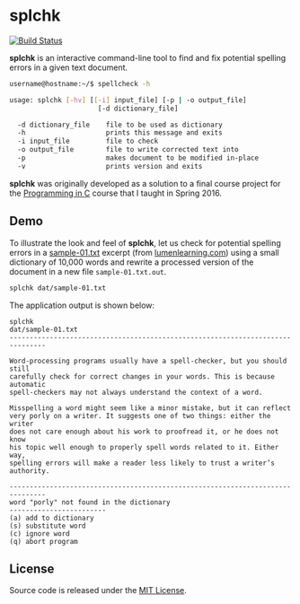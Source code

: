 # splchk

[![Build Status][1]][2]

**splchk** is an interactive command-line tool to find and fix potential
spelling errors in a given text document.

```bash
username@hostname:~/$ spellcheck -h

usage: splchk [-hv] [[-i] input_file] [-p | -o output_file]
                      [-d dictionary_file]

  -d dictionary_file    file to be used as dictionary
  -h                    prints this message and exits
  -i input_file         file to check
  -o output_file        file to write corrected text into
  -p                    makes document to be modified in-place
  -v                    prints version and exits
```

**splchk** was originally developed as a solution to a final course project
for the [Programming in C][3] course that I taught in Spring 2016.

## Demo

To illustrate the look and feel of **splchk**, let us check for potential
spelling errors in a [sample-01.txt][4] excerpt (from [lumenlearning.com][5])
using a small dictionary of 10,000 words and rewrite a processed version of
the document in a new file `sample-01.txt.out`.

```bash
splchk dat/sample-01.txt
```

The application output is shown below:

```
splchk                                                        dat/sample-01.txt
-------------------------------------------------------------------------------

Word-processing programs usually have a spell-checker, but you should still
carefully check for correct changes in your words. This is because automatic
spell-checkers may not always understand the context of a word.

Misspelling a word might seem like a minor mistake, but it can reflect
very porly on a writer. It suggests one of two things: either the writer
does not care enough about his work to proofread it, or he does not know
his topic well enough to properly spell words related to it. Either way,
spelling errors will make a reader less likely to trust a writer’s authority.

-------------------------------------------------------------------------------
word "porly" not found in the dictionary
------------------------
(a) add to dictionary
(s) substitute word
(c) ignore word
(q) abort program
```

## License

Source code is released under the [MIT License][6].

[1]: https://travis-ci.com/ghorbanzade/splchk.svg?branch=master
[2]: https://travis-ci.com/ghorbanzade/splchk
[3]: https://travis-ci.com/ghorbanzade/UMB-CS240-2016S
[4]: https://github.com/ghorbanzade/splchk/blob/master/dat/sample-01.txt
[5]: https://courses.lumenlearning.com/styleguide/chapter/the-importance-of-spelling/
[6]: https://github.com/ghorbanzade/splchk/blob/master/License.md
